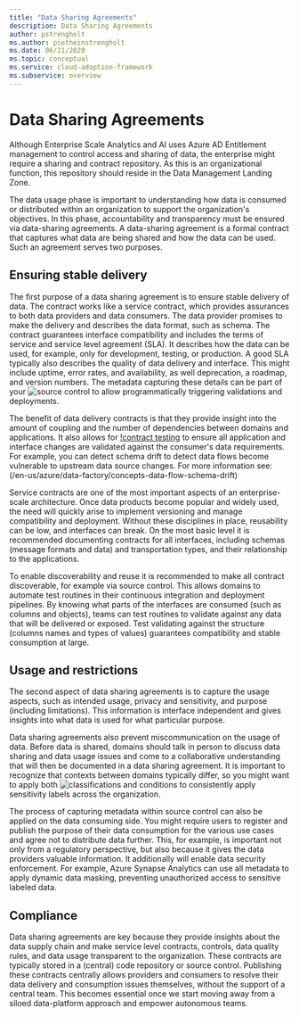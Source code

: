 ```yaml
---
title: "Data Sharing Agreements"
description: Data Sharing Agreements
author: pstrengholt
ms.author: pietheinstrengholt
ms.date: 06/21/2020
ms.topic: conceptual
ms.service: cloud-adoption-framework
ms.subservice: overview
---
```


# Data Sharing Agreements

Although Enterprise Scale Analytics and AI uses Azure AD Entitlement management to control access and sharing of data, the enterprise might require a sharing and contract repository. As this is an organizational function, this repository should reside in the Data Management Landing Zone.

The data usage phase is important to understanding how data is consumed or distributed within an organization to support the organization's objectives. In this phase, accountability and transparency must be ensured via data-sharing agreements. A data-sharing agreement is a formal contract that captures what data are being shared and how the data can be used. Such an agreement serves two purposes.

## Ensuring stable delivery

The first purpose of a data sharing agreement is to ensure stable delivery of data. The contract works like a service contract, which provides assurances to both data providers and data consumers. The data provider promises to make the delivery and describes the data format, such as schema. The contract guarantees interface compatibility and includes the terms of service and service level agreement (SLA). It describes how the data can be used, for example, only for development, testing, or production. A good SLA typically also describes the quality of data delivery and interface. This might include uptime, error rates, and availability, as well deprecation, a roadmap, and version numbers. The metadata capturing these details can be part of your ![source control](/azure/data-factory/source-control) to allow programmatically triggering validations and deployments.

The benefit of data delivery contracts is that they provide insight into the amount of coupling and the number of dependencies between domains and applications. It also allows for [!contract testing](/azure/data-factory/continuous-integration-deployment#cicd-lifecycle) to ensure all application and interface changes are validated against the consumer's data requirements. For example, you can detect schema drift to detect data flows become vulnerable to upstream data source changes. For more information see: (/en-us/azure/data-factory/concepts-data-flow-schema-drift)

Service contracts are one of the most important aspects of an enterprise-scale architecture. Once data products become popular and widely used, the need will quickly arise to implement versioning and manage compatibility and deployment. Without these disciplines in place, reusability can be low, and interfaces can break. On the most basic level it is recommended documenting contracts for all interfaces, including schemas (message formats and data) and transportation types, and their relationship to the applications.

To enable discoverability and reuse it is recommended to make all contract discoverable, for example via source control. This allows domains to automate test routines in their continuous integration and deployment pipelines. By knowing what parts of the interfaces are consumed (such as columns and objects), teams can test routines to validate against any data that will be delivered or exposed. Test validating against the structure (columns names and types of values) guarantees compatibility and stable consumption at large.

## Usage and restrictions

The second aspect of data sharing agreements is to capture the usage aspects, such as intended usage, privacy and sensitivity, and purpose (including limitations). This information is interface independent and gives insights into what data is used for what particular purpose.

Data sharing agreements also prevent miscommunication on the usage of data. Before data is shared, domains should talk in person to discuss data sharing and data usage issues and come to a collaborative understanding that will then be documented in a data sharing agreement. It is important to recognize that contexts between domains typically differ, so you might want to apply both ![classifications and conditions](/azure/purview/create-sensitivity-label) to consistently apply sensitivity labels across the organization.

The process of capturing metadata within source control can also be applied on the data consuming side. You might require users to register and publish the purpose of their data consumption for the various use cases and agree not to distribute data further. This, for example, is important not only from a regulatory perspective, but also because it gives the data providers valuable information. It additionally will enable data security enforcement. For example, Azure Synapse Analytics can use all metadata to apply dynamic data masking, preventing unauthorized access to sensitive labeled data.

## Compliance

Data sharing agreements are key because they provide insights about the data supply chain and make service level contracts, controls, data quality rules, and data usage transparent to the organization. These contracts are typically stored in a (central) code repository or source control. Publishing these contracts centrally allows providers and consumers to resolve their data delivery and consumption issues themselves, without the support of a central team. This becomes essential once we start moving away from a siloed data-platform approach and empower autonomous teams.
